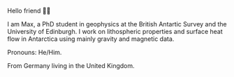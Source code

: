 Hello friend 👋🏽 

I am Max, a PhD student in geophysics at the British Antartic Survey and the University of Edinburgh. I work on  lithospheric properties and surface heat flow in Antarctica using mainly gravity and magnetic data.

Pronouns: He/Him.

 From Germany living in the United Kingdom.
 
 



<!---
MaximilianLowe/MaximilianLowe is a ✨ special ✨ repository because its `README.md` (this file) appears on your GitHub profile.
You can click the Preview link to take a look at your changes.
--->
